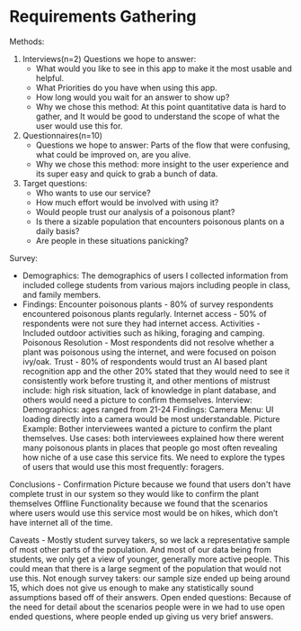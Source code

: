 # Requirements Gathering

Methods:
1. Interviews(n=2) Questions we hope to answer: 
   - What would you like to see in this app to make it the most usable and helpful. 
   - What Priorities do you have when using this app.
   - How long would you wait for an answer to show up?
   - Why we chose this method: At this point quantitative data is hard to gather, and It would be good to understand the scope of what the user would use this for.
2. Questionnaires(n=10)
   - Questions we hope to answer: Parts of the flow that were confusing, what could be improved on, are you alive.
   - Why we chose this method: more insight to the user experience and its super easy and quick to grab a bunch of data.
3. Target questions:
   - Who wants to use our service?
   - How much effort would be involved with using it?
   - Would people trust our analysis of a poisonous plant?
   - Is there a sizable population that encounters poisonous plants on a daily basis?
   - Are people in these situations panicking?


Survey:
 - Demographics: The demographics of users I collected information from included college students from various majors including people in class, and family members.
 - Findings: 
Encounter poisonous plants - 80%  of survey respondents encountered poisonous plants regularly.
Internet access - 50% of respondents were not sure they had internet access.
Activities - Included outdoor activities such as hiking, foraging and camping.
Poisonous Resolution - Most respondents did not resolve whether a plant was poisonous using the internet, and were focused on poison ivy/oak.
Trust - 80% of respondents would trust an AI based plant recognition app and the other 20% stated that they would need to see it consistently work before trusting it, and other mentions of mistrust include: high risk situation, lack of knowledge in plant database, and others would need a picture to confirm themselves.
Interview:
Demographics: ages ranged from 21-24
Findings:
Camera Menu: UI loading directly into a camera would be most understandable.
Picture Example: Bother interviewees wanted a picture to confirm the plant themselves.
Use cases: both interviewees explained how there werent many poisonous plants in places that people go most often revealing how niche of a use case this service fits. We need to explore the types of users that would use this most frequently: foragers.



Conclusions - 
Confirmation Picture because we found that users don't have complete trust in our system so they would like to confirm the plant themselves
Offline Functionality because we found that the scenarios where users would use this service most would be on hikes, which don’t have internet all of the time.



Caveats - 
Mostly student survey takers, so we lack a representative sample of most other parts of the population. And most of our data being from students, we only get a view of younger, generally more active people. This could mean that there is a large segment of the population that would not use this.
Not enough survey takers: our sample size ended up being around 15, which does not give us enough to make any statistically sound assumptions based off of their answers.
Open ended questions: Because of the need for detail about the scenarios people were in we had to use open ended questions, where people ended up giving us very brief answers.

